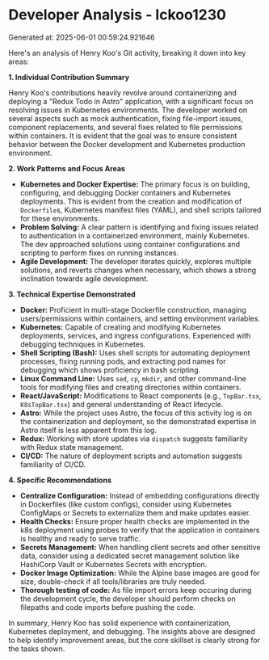# Developer Analysis - lckoo1230
Generated at: 2025-06-01 00:59:24.921646

Here's an analysis of Henry Koo's Git activity, breaking it down into key areas:

**1. Individual Contribution Summary**

Henry Koo's contributions heavily revolve around containerizing and deploying a "Redux Todo in Astro" application, with a significant focus on resolving issues in Kubernetes environments.  The developer worked on several aspects such as mock authentication, fixing file-import issues, component replacements, and several fixes related to file permissions within containers. It is evident that the goal was to ensure consistent behavior between the Docker development and Kubernetes production environment.

**2. Work Patterns and Focus Areas**

*   **Kubernetes and Docker Expertise:** The primary focus is on building, configuring, and debugging Docker containers and Kubernetes deployments. This is evident from the creation and modification of `Dockerfile`s, Kubernetes manifest files (YAML), and shell scripts tailored for these environments.
*   **Problem Solving:** A clear pattern is identifying and fixing issues related to authentication in a containerized environment, mainly Kubernetes. The dev approached solutions using container configurations and scripting to perform fixes on running instances.
*   **Agile Development:** The developer iterates quickly, explores multiple solutions, and reverts changes when necessary, which shows a strong inclination towards agile development.

**3. Technical Expertise Demonstrated**

*   **Docker:** Proficient in multi-stage Dockerfile construction, managing users/permissions within containers, and setting environment variables.
*   **Kubernetes:** Capable of creating and modifying Kubernetes deployments, services, and ingress configurations. Experienced with debugging techniques in Kubernetes.
*   **Shell Scripting (Bash):** Uses shell scripts for automating deployment processes, fixing running pods, and extracting pod names for debugging which shows proficiency in bash scripting.
*   **Linux Command Line:** Uses `sed`, `cp`, `mkdir`, and other command-line tools for modifying files and creating directories within containers.
*   **React/JavaScript:** Modifications to React components (e.g., `TopBar.tsx`, `K8sTopBar.tsx`) and general understanding of React lifecycle.
*   **Astro:**  While the project uses Astro, the focus of this activity log is on the containerization and deployment, so the demonstrated expertise in Astro itself is less apparent from this log.
*   **Redux:**  Working with store updates via `dispatch` suggests familiarity with Redux state management.
*   **CI/CD:** The nature of deployment scripts and automation suggests familiarity of CI/CD.

**4. Specific Recommendations**

*   **Centralize Configuration:** Instead of embedding configurations directly in Dockerfiles (like custom configs), consider using Kubernetes ConfigMaps or Secrets to externalize them and make updates easier.
*   **Health Checks:** Ensure proper health checks are implemented in the k8s deployment using probes to verify that the application in containers is healthy and ready to serve traffic.
*   **Secrets Management:** When handling client secrets and other sensitive data, consider using a dedicated secret management solution like HashiCorp Vault or Kubernetes Secrets with encryption.
*   **Docker Image Optimization:** While the Alpine base images are good for size, double-check if all tools/libraries are truly needed.
*   **Thorough testing of code:** As file import errors keep occuring during the development cycle, the developer should perform checks on filepaths and code imports before pushing the code.

In summary, Henry Koo has solid experience with containerization, Kubernetes deployment, and debugging. The insights above are designed to help identify improvement areas, but the core skillset is clearly strong for the tasks shown.
